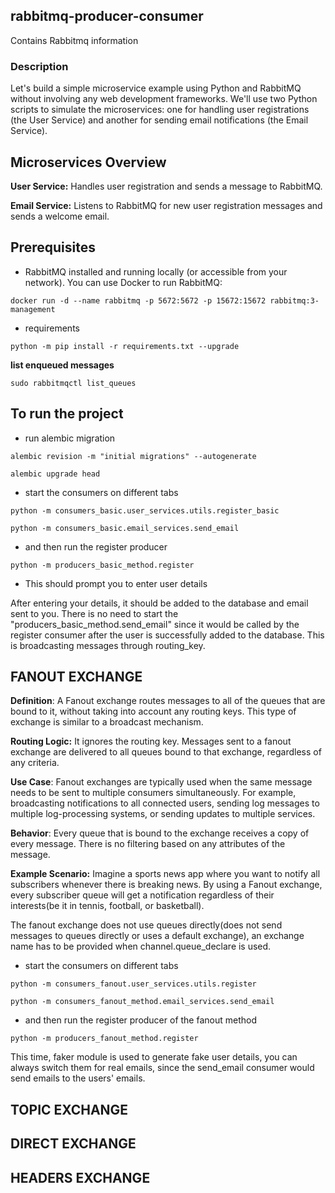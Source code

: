## rabbitmq-producer-consumer
Contains Rabbitmq information

### Description
Let's build a simple microservice example using Python and RabbitMQ without involving any web development frameworks. We'll use two Python scripts to simulate the microservices: one for handling user registrations (the User Service) and another for sending email notifications (the Email Service).

## Microservices Overview

**User Service:**
Handles user registration and sends a message to RabbitMQ.

**Email Service:**
Listens to RabbitMQ for new user registration messages and sends a welcome email.

## Prerequisites
 - RabbitMQ installed and running locally (or accessible from your network). You can use Docker to run RabbitMQ:
```
docker run -d --name rabbitmq -p 5672:5672 -p 15672:15672 rabbitmq:3-management
```

 - requirements
```
python -m pip install -r requirements.txt --upgrade
```
**list enqueued messages**
```
sudo rabbitmqctl list_queues
```
## To run the project

 * run alembic migration
```
alembic revision -m "initial migrations" --autogenerate
```
```
alembic upgrade head
```

 * start the consumers on different tabs
```
python -m consumers_basic.user_services.utils.register_basic
```

```
python -m consumers_basic.email_services.send_email
```

 * and then run the register producer
```
python -m producers_basic_method.register
```
 * This should prompt you to enter user details

After entering your details, it should be added to the database and email sent to you. There is no need to start the "producers_basic_method.send_email" since it would be called by the register consumer after the user is successfully added to the database.
This is broadcasting messages through routing_key.

## FANOUT EXCHANGE
**Definition**:
A Fanout exchange routes messages to all of the queues that are bound to it, without taking into account any routing keys. This type of exchange is similar to a broadcast mechanism.

**Routing Logic:**
It ignores the routing key. Messages sent to a fanout exchange are delivered to all queues bound to that exchange, regardless of any criteria.

**Use Case**:
Fanout exchanges are typically used when the same message needs to be sent to multiple consumers simultaneously. For example, broadcasting notifications to all connected users, sending log messages to multiple log-processing systems, or sending updates to multiple services.

**Behavior**:
Every queue that is bound to the exchange receives a copy of every message. There is no filtering based on any attributes of the message.

**Example Scenario:**
Imagine a sports news app where you want to notify all subscribers whenever there is breaking news. By using a Fanout exchange, every subscriber queue will get a notification regardless of their interests(be it in tennis, football, or basketball).

The fanout exchange does not use queues directly(does not send messages to queues directly or uses a default exchange), an exchange name has to be provided when channel.queue_declare is used.
 * start the consumers on different tabs
```
python -m consumers_fanout.user_services.utils.register
```

```
python -m consumers_fanout_method.email_services.send_email
```

 * and then run the register producer of the fanout method
```
python -m producers_fanout_method.register
```
This time, faker module is used to generate fake user details, you can always switch them for real emails, since the send_email consumer would send emails to the users' emails.
## TOPIC EXCHANGE

## DIRECT EXCHANGE

## HEADERS EXCHANGE
